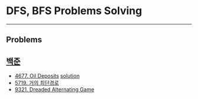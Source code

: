 # DFS, BFS Problems Solving
---

## Problems

  

## [백준](https://www.acmicpc.net/)  
- [4677. Oil Deposits](https://www.acmicpc.net/problem/4677)  [solution](https://github.com/algosss/algoStudy/tree/master/DFS_BFS/backjoon_4677)
- [5719. 거의 최단경로](https://www.acmicpc.net/problem/5719)  
- [9321. Dreaded Alternating Game](https://www.acmicpc.net/problem/9321)

